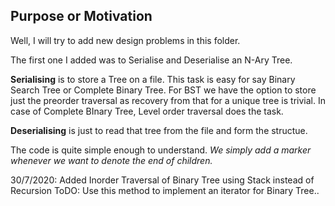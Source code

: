 ## Purpose or Motivation

Well, I will try to add new design problems in this folder.

The first one I added was to Serialise and Deserialise an N-Ary Tree. 

 **Serialising** is to store a Tree on a file. This task is easy for say Binary Search Tree or Complete Binary Tree. For BST we have the option to  store
 just the preorder traversal as recovery from that for a unique tree is trivial. In case of Complete BInary Tree, Level order traversal does the task.  
 
**Deserialising** is just to read that tree from the file and form the structue. 

The code is quite simple enough to understand. _We simply add a marker whenever we want to denote the end of children._


30/7/2020: Added Inorder Traversal of Binary Tree using Stack instead of Recursion
ToDO: Use this method to implement an iterator for Binary Tree..

